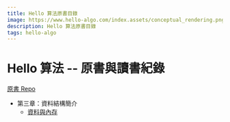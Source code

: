 ```yaml
---
title: Hello 算法原書目錄
image: https://www.hello-algo.com/index.assets/conceptual_rendering.png
description: Hello 算法原書目錄
tags: hello-algo
--- 
```

# Hello 算法 -- 原書與讀書紀錄 

[原書 Repo](https://github.com/krahets/hello-algo) 

* 第三章：資料結構簡介 
  * [資料與內存](/@andreaji/DataAndMemory)